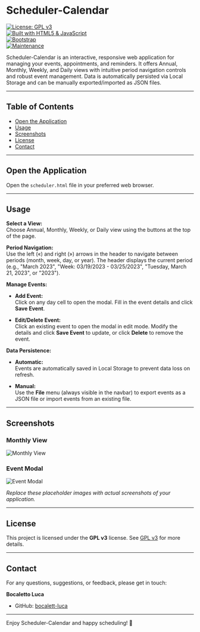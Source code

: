# Scheduler-Calendar

[![License: GPL v3](https://img.shields.io/badge/License-GPLv3-blue.svg)](https://www.gnu.org/licenses/gpl-3.0)  
[![Built with HTML5 & JavaScript](https://img.shields.io/badge/Built_with-HTML5%20%26%20JavaScript-blueviolet.svg)](https://developer.mozilla.org/)  
[![Bootstrap](https://img.shields.io/badge/Style-Bootstrap-7952B3.svg)](https://getbootstrap.com)  
[![Maintenance](https://img.shields.io/badge/Maintained-Yes-brightgreen.svg)](https://github.com/bocalett-luca)

Scheduler-Calendar is an interactive, responsive web application for managing your events, appointments, and reminders. It offers Annual, Monthly, Weekly, and Daily views with intuitive period navigation controls and robust event management. Data is automatically persisted via Local Storage and can be manually exported/imported as JSON files.

---

## Table of Contents

- [Open the Application](#open-the-application)
- [Usage](#usage)
- [Screenshots](#screenshots)
- [License](#license)
- [Contact](#contact)

---

## Open the Application

Open the `scheduler.html` file in your preferred web browser.

---

## Usage

**Select a View:**  
Choose Annual, Monthly, Weekly, or Daily view using the buttons at the top of the page.

**Period Navigation:**  
Use the left («) and right (») arrows in the header to navigate between periods (month, week, day, or year). The header displays the current period (e.g., "March 2023", "Week: 03/19/2023 - 03/25/2023", "Tuesday, March 21, 2023", or "2023").

**Manage Events:**

- **Add Event:**  
  Click on any day cell to open the modal. Fill in the event details and click **Save Event**.

- **Edit/Delete Event:**  
  Click an existing event to open the modal in edit mode. Modify the details and click **Save Event** to update, or click **Delete** to remove the event.

**Data Persistence:**

- **Automatic:**  
  Events are automatically saved in Local Storage to prevent data loss on refresh.
  
- **Manual:**  
  Use the **File** menu (always visible in the navbar) to export events as a JSON file or import events from an existing file.

---

## Screenshots

### Monthly View
![Monthly View](https://via.placeholder.com/800x400?text=Monthly+View)

### Event Modal
![Event Modal](https://via.placeholder.com/800x400?text=Add+or+Edit+Event)

*Replace these placeholder images with actual screenshots of your application.*

---

## License

This project is licensed under the **GPL v3** license. See [GPL v3](https://www.gnu.org/licenses/gpl-3.0) for more details.

---

## Contact

For any questions, suggestions, or feedback, please get in touch:

**Bocaletto Luca**  
- GitHub: [bocalett-luca](https://github.com/bocalett-luca)  

---

Enjoy Scheduler-Calendar and happy scheduling! 🚀
